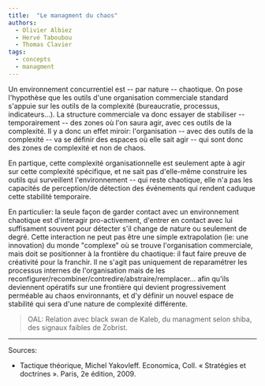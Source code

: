 ```yaml
---
title:  "Le managment du chaos"
authors:
  - Olivier Albiez
  - Hervé Taboubou
  - Thomas Clavier
tags:
  - concepts
  - managment
---
```



Un environnement concurrentiel est -- par nature -- chaotique. On pose l'hypothèse que les outils d'une organisation commerciale standard s'appuie sur les outils de la complexité (bureaucratie, processus, indicateurs...). La structure commerciale va donc essayer de stabiliser -- temporairement -- des zones où l'on saura agir, avec ces outils de la complexité. Il y a donc un effet miroir: l'organisation -- avec des outils de la complexité -- va se définir des espaces où elle sait agir -- qui sont donc des zones de complexité et non de chaos.

En partique, cette complexité organisationnelle est seulement apte à agir sur cette complexité spécifique, et ne sait pas d'elle-même construire les outils qui surveillent l'environnement -- qui reste chaotique, elle n'a pas les capacités de perception/de détection des événements qui rendent caduque cette stabilité temporaire.

En particulier: la seule façon de garder contact avec un environnement chaotique est d'interagir pro-activement, d'entrer en contact avec lui suffisament souvent pour détecter s'il change de nature ou seulement de degré.
Cette interaction ne peut pas être une simple extrapolation (ie: une innovation) du monde "complexe" où se trouve l'organisation commerciale, mais doit se positionner à la frontière du chaotique: il faut faire preuve de créativité pour la franchir. Il ne s'agit pas uniquement de reparamétrer les processus internes de l'organisation mais de les reconfigurer/recombiner/contredire/abstraire/remplacer... afin qu'ils deviennent opératifs sur une frontière qui devient progressivement perméable au chaos environnants, et d'y définir un nouvel espace de stabilité qui sera d'une nature de complexité différente.

> OAL: Relation avec black swan de Kaleb, du managment selon shiba, des signaux faibles de Zobrist.

---
Sources:

- Tactique théorique, Michel Yakovleff. Economica, Coll. « Stratégies et doctrines ». Paris, 2e édition, 2009.
